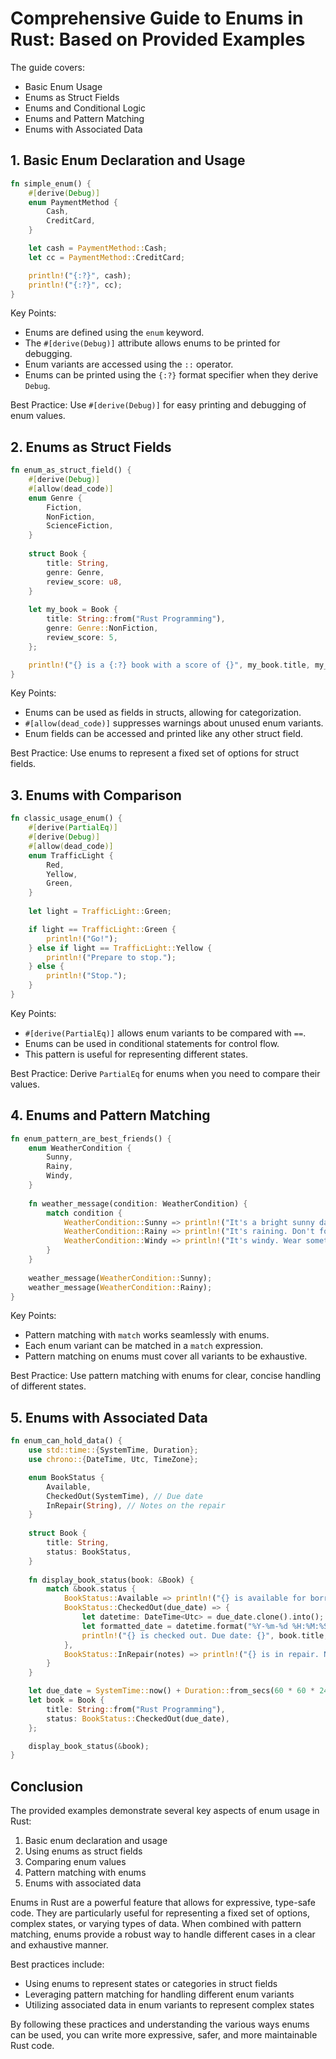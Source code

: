 # Comprehensive Guide to Enums in Rust: Based on Provided Examples


The guide covers:

- Basic Enum Usage
- Enums as Struct Fields
- Enums and Conditional Logic
- Enums and Pattern Matching
- Enums with Associated Data

## 1. Basic Enum Declaration and Usage

```rust
fn simple_enum() {
    #[derive(Debug)]
    enum PaymentMethod {
        Cash,
        CreditCard,
    }

    let cash = PaymentMethod::Cash;
    let cc = PaymentMethod::CreditCard;

    println!("{:?}", cash);
    println!("{:?}", cc);
}
```

Key Points:
- Enums are defined using the `enum` keyword.
- The `#[derive(Debug)]` attribute allows enums to be printed for debugging.
- Enum variants are accessed using the `::` operator.
- Enums can be printed using the `{:?}` format specifier when they derive `Debug`.

Best Practice: Use `#[derive(Debug)]` for easy printing and debugging of enum values.

## 2. Enums as Struct Fields

```rust
fn enum_as_struct_field() {
    #[derive(Debug)]
    #[allow(dead_code)]
    enum Genre {
        Fiction,
        NonFiction,
        ScienceFiction,
    }
    
    struct Book {
        title: String,
        genre: Genre,
        review_score: u8,
    }
    
    let my_book = Book {
        title: String::from("Rust Programming"),
        genre: Genre::NonFiction,
        review_score: 5,
    };

    println!("{} is a {:?} book with a score of {}", my_book.title, my_book.genre, my_book.review_score);
}
```

Key Points:
- Enums can be used as fields in structs, allowing for categorization.
- `#[allow(dead_code)]` suppresses warnings about unused enum variants.
- Enum fields can be accessed and printed like any other struct field.

Best Practice: Use enums to represent a fixed set of options for struct fields.

## 3. Enums with Comparison

```rust
fn classic_usage_enum() {
    #[derive(PartialEq)]
    #[derive(Debug)]
    #[allow(dead_code)]
    enum TrafficLight {
        Red,
        Yellow,
        Green,
    }
    
    let light = TrafficLight::Green;

    if light == TrafficLight::Green {
        println!("Go!");
    } else if light == TrafficLight::Yellow {
        println!("Prepare to stop.");
    } else {
        println!("Stop.");
    }
}
```

Key Points:
- `#[derive(PartialEq)]` allows enum variants to be compared with `==`.
- Enums can be used in conditional statements for control flow.
- This pattern is useful for representing different states.

Best Practice: Derive `PartialEq` for enums when you need to compare their values.

## 4. Enums and Pattern Matching

```rust
fn enum_pattern_are_best_friends() {
    enum WeatherCondition {
        Sunny,
        Rainy,
        Windy,
    }
    
    fn weather_message(condition: WeatherCondition) {
        match condition {
            WeatherCondition::Sunny => println!("It's a bright sunny day!"),
            WeatherCondition::Rainy => println!("It's raining. Don't forget your umbrella!"),
            WeatherCondition::Windy => println!("It's windy. Wear something warm!"),
        }
    }
    
    weather_message(WeatherCondition::Sunny);
    weather_message(WeatherCondition::Rainy);
}
```

Key Points:
- Pattern matching with `match` works seamlessly with enums.
- Each enum variant can be matched in a `match` expression.
- Pattern matching on enums must cover all variants to be exhaustive.

Best Practice: Use pattern matching with enums for clear, concise handling of different states.

## 5. Enums with Associated Data

```rust
fn enum_can_hold_data() {
    use std::time::{SystemTime, Duration};
    use chrono::{DateTime, Utc, TimeZone};

    enum BookStatus {
        Available,
        CheckedOut(SystemTime), // Due date
        InRepair(String), // Notes on the repair
    }
    
    struct Book {
        title: String,
        status: BookStatus,
    }
    
    fn display_book_status(book: &Book) {
        match &book.status {
            BookStatus::Available => println!("{} is available for borrowing.", book.title),
            BookStatus::CheckedOut(due_date) => {
                let datetime: DateTime<Utc> = due_date.clone().into();
                let formatted_date = datetime.format("%Y-%m-%d %H:%M:%S").to_string();
                println!("{} is checked out. Due date: {}", book.title, formatted_date);
            },
            BookStatus::InRepair(notes) => println!("{} is in repair. Notes: {}", book.title, notes),
        }
    }

    let due_date = SystemTime::now() + Duration::from_secs(60 * 60 * 24 * 14); // 14 days from now
    let book = Book {
        title: String::from("Rust Programming"),
        status: BookStatus::CheckedOut(due_date),
    };

    display_book_status(&book);
}
```


## Conclusion

The provided examples demonstrate several key aspects of enum usage in Rust:
1. Basic enum declaration and usage
2. Using enums as struct fields
3. Comparing enum values
4. Pattern matching with enums
5. Enums with associated data


Enums in Rust are a powerful feature that allows for expressive, type-safe code. They are particularly useful for representing a fixed set of options, complex states, or varying types of data. When combined with pattern matching, enums provide a robust way to handle different cases in a clear and exhaustive manner.

Best practices include:

- Using enums to represent states or categories in struct fields
- Leveraging pattern matching for handling different enum variants
- Utilizing associated data in enum variants to represent complex states

By following these practices and understanding the various ways enums can be used, you can write more expressive, safer, and more maintainable Rust code.
